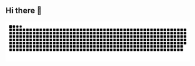 ## Hi there 👋

<picture align="center">
  <source media="(prefers-color-scheme: dark)" srcset="https://raw.githubusercontent.com/Darrkkens/Darrkkens/output/github-contribution-grid-snake-dark.svg">
  <source media="(prefers-color-scheme: light)" srcset="https://raw.githubusercontent.com/Darrkkens/Darrkkens/output/github-contribution-grid-snake-dark.svg">
  <img align="center" alt="github contribution grid snake animation" src="https://raw.githubusercontent.com/Darrkkens/Darrkkens/output/github-contribution-grid-snake.svg">
</picture>
<br>
